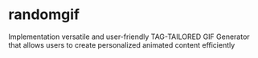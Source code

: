 # randomgif
Implementation versatile and user-friendly TAG-TAILORED GIF Generator that allows users to create personalized animated content efficiently
